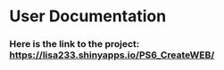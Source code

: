 # User Documentation


###  Here is the link to the project: https://lisa233.shinyapps.io/PS6_CreateWEB/
